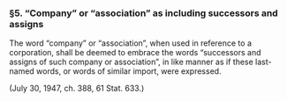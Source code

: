 ### §5. “Company” or “association” as including successors and assigns ###

The word “company” or “association”, when used in reference to a corporation, shall be deemed to embrace the words “successors and assigns of such company or association”, in like manner as if these last-named words, or words of similar import, were expressed.

(July 30, 1947, ch. 388, 61 Stat. 633.)